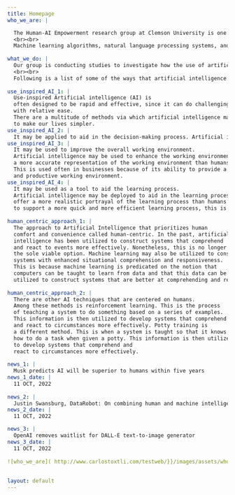 ```yaml
---
title: Homepage
who_we_are: |

  The Human-AI Empowerment research group at Clemson University is one of the few research organizations in the world whose only objective is the advancement and application of artificial intelligence on a worldwide scale. Our research is based on the development of what is known as "human-centered computing," which is designed to be helpful to people in both an effective and efficient manner.
  <br><br>
  Machine learning algorithms, natural language processing systems, and deep learning systems are just some of the AI-related research tools that our team of researchers has begun developing and is now in the process of building. We are developing AI-based software and solutions that have the potential to be used in a wide range of fields, such as the medical field, the educational system, and the corporate world.
  
what_we_do: |
  Our group is conducting studies to investigate how the use of artificial intelligence might be put to work to enhance the performance of human activities. We seek to use artificial intelligence in a variety of different ways to increase the efficiency of human work, and some of those ways include machine learning, natural language processing, and other types of technologies that fall under the umbrella of artificial intelligence. We are also interested in the use of machine learning to enhance the accuracy of work performed by humans. This may be accomplished through identifying patterns of data consumption, such as trends and patterns, as well as by instructing computers to have a greater understanding of human feelings. In addition to this, they want to implement technologies that use artificial intelligence in the hopes of increasing the accuracy of human decision-making. This will be accomplished through gaining an understanding of how to recognize patterns and patterns of use within data, as well as by instructing computers to make judgments that are more accurately based on data.
  <br><br>
  Following is a list of some of the ways that artificial intelligence technology is being used to make human work more efficient: Finding patterns in data, as well as patterns of use in data, and teaching computers to understand human emotions more correctly are both examples of applications for machine learning. The accuracy of human judgements and the activities that need human involvement will both benefit from this. The use of natural language processing allows computers to improve their comprehension of human language and their ability to reach more accurate conclusions. This will help to enhance the efficiency of human activities such as doing business, engaging in marketing, and making decisions.
  
use_inspired_AI_1: |
  Use-inspired Artificial intelligence (AI) is 
  often designed to be rapid and effective, since it can do challenging tasks
  with relative ease. 
  There are a multitude of methods via which artificial intelligence may be used
  to make our lives simpler.
use_inspired_AI_2: | 
  It may be applied to aid in the decision-making process. Artificial intelligence may be advantageous to decision-making since it can deliver more           accurate responses than humans. As a technique of making judgments in a more rapid and efficient manner, this is used often in business contexts.
use_inspired_AI_3: | 
  It may be used to improve the overall working environment. 
  Artificial intelligence may be used to enhance the working environment since it can offer
  a more accurate representation of the working environment than humans.
  This is used often in businesses because of its ability to provide a more efficient
  and productive working environment.
use_inspired_AI_4: | 
  It may be used as a tool to aid the learning process.
  Artificial intelligence may be deployed to aid in the learning process since it may 
  offer a more realistic portrayal of the learning process than humans can. Due to its ability 
  to support a more quick and more efficient learning process, this is often used in business contexts.
  
human_centric_approach_1: | 
  The approach to Artificial Intelligence that prioritizes human
  comfort and convenience called human-centric. In the past, artificial 
  intelligence has been utilized to construct systems that comprehend 
  and react to events more effectively. Nonetheless, this is no longer
  the sole viable option. Machine learning may also be utilized to construct 
  systems with enhanced situational comprehension and responsiveness.
  This is because machine learning is predicated on the notion that 
  computers can be taught to learn from data and that this data can be
  utilized to construct systems that are better at comprehending and reacting to circumstances.
  
human_centric_approach_2: |  
  There are other AI techniques that are centered on humans.
  Among these methods is reinforcement learning. This is the process 
  of teaching a system to do something based on a series of examples. 
  This information is then utilized to develop systems that comprehend 
  and react to circumstances more effectively. Potty training is
  a different method. This is when a system is taught so that it knows 
  how to do a task when given a potty. This information is then utilized
  to develop systems that comprehend and 
  react to circumstances more effectively.
  
news_1: |
  Musk predicts AI will be superior to humans within five years
news_1_date: |
  11 OCT, 2022
 
news_2: |
  Justin Swansburg, DataRobot: On combining human and machine intelligence
news_2_date: | 
  11 OCT, 2022

news_3: |
  OpenAI removes waitlist for DALL-E text-to-image generator
news_3_date: |
  11 OCT, 2022
 
![who_we_are]( http://www.carlostoxtli.com/testweb/}}/images/assets/who we are.png)
 
  
layout: default
---
```



